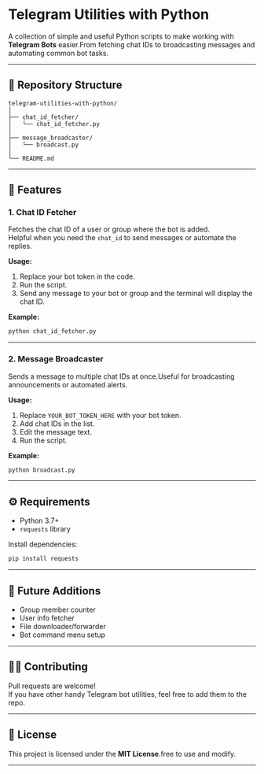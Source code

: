 # Telegram Utilities with Python  

A collection of simple and useful Python scripts to make working with **Telegram Bots** easier.From fetching chat IDs to broadcasting messages and automating common bot tasks.  

---

## 🧰 Repository Structure  

```
telegram-utilities-with-python/
│
├── chat_id_fetcher/
│   └── chat_id_fetcher.py
│
├── message_broadcaster/
│   └── broadcast.py
│
└── README.md
```

---

## 📜 Features  

### 1. Chat ID Fetcher
Fetches the chat ID of a user or group where the bot is added.  
Helpful when you need the `chat_id` to send messages or automate the replies.  

**Usage:**
1. Replace your bot token in the code.  
2. Run the script.  
3. Send any message to your bot or group and the terminal will display the chat ID.  

**Example:**
```bash
python chat_id_fetcher.py
```

---

### 2. Message Broadcaster
Sends a message to multiple chat IDs at once.Useful for broadcasting announcements or automated alerts.  

**Usage:**
1. Replace `YOUR_BOT_TOKEN_HERE` with your bot token.  
2. Add chat IDs in the list.  
3. Edit the message text.  
4. Run the script.  

**Example:**
```bash
python broadcast.py
```

---

## ⚙️ Requirements  

- Python 3.7+  
- `requests` library  

Install dependencies:  
```bash
pip install requests
```

---

## 🚀 Future Additions  

- Group member counter  
- User info fetcher  
- File downloader/forwarder  
- Bot command menu setup  

---

## 🧑‍💻 Contributing  
Pull requests are welcome!  
If you have other handy Telegram bot utilities, feel free to add them to the repo.  

---

## 📄 License  
This project is licensed under the **MIT License**.free to use and modify.  

---
